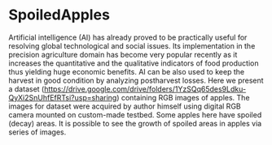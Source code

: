 # SpoiledApples
Artificial intelligence (AI) has already proved to be practically useful for resolving global technological and social issues. Its implementation in the precision agriculture domain has become very popular recently as it increases the quantitative and the qualitative indicators of food production thus yielding huge economic benefits. AI can be also used to keep the harvest in good condition by analyzing postharvest losses. Here we present a dataset (https://drive.google.com/drive/folders/1YzSQq65des9Ldku-QyXi2SnUhfEfRTsi?usp=sharing) containing RGB images of apples. The images for dataset were acquired by author himself using digital RGB camera mounted on custom-made testbed. Some apples here have spoiled (decay) areas. It is possible to see the growth of spoiled areas in apples via series of images. 
